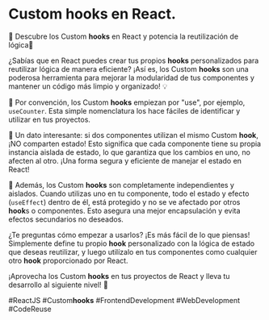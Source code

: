 # Custom **hooks** en React.

🔗 Descubre los Custom **hooks** en React y potencia la reutilización de lógica🔗


¿Sabías que en React puedes crear tus propios **hooks** personalizados para reutilizar lógica de manera eficiente? ¡Así es, los Custom **hooks** son una poderosa herramienta para mejorar la modularidad de tus componentes y mantener un código más limpio y organizado! 💡

🎣 Por convención, los Custom **hooks** empiezan por "use", por ejemplo, `useCounter`. Esta simple nomenclatura los hace fáciles de identificar y utilizar en tus proyectos.

🔄 Un dato interesante: si dos componentes utilizan el mismo Custom **hook**, ¡NO comparten estado! Esto significa que cada componente tiene su propia instancia aislada de estado, lo que garantiza que los cambios en uno, no afecten al otro. ¡Una forma segura y eficiente de manejar el estado en React!

🧩 Además, los Custom  **hooks** son completamente independientes y aislados. Cuando utilizas uno en tu componente, todo el estado y efecto (`useEffect`) dentro de él, está protegido y no se ve afectado por otros **hook**s o componentes. Esto asegura una mejor encapsulación y evita efectos secundarios no deseados.

¿Te preguntas cómo empezar a usarlos? ¡Es más fácil de lo que piensas! Simplemente define tu propio **hook** personalizado con la lógica de estado que deseas reutilizar, y luego utilízalo en tus componentes como cualquier otro **hook** proporcionado por React.

¡Aprovecha los Custom **hooks** en tus proyectos de React y lleva tu desarrollo al siguiente nivel! 🚀

#ReactJS #Custom**hooks** #FrontendDevelopment #WebDevelopment #CodeReuse




